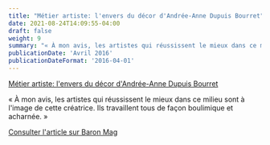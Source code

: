 ```yaml
---
title: "Métier artiste: l'envers du décor d'Andrée-Anne Dupuis Bourret"
date: 2021-08-24T14:09:55-04:00
draft: false
weight: 9
summary: "« À mon avis, les artistes qui réussissent le mieux dans ce milieu sont à l'image de cette créatrice. Ils travaillent tous de façon boulimique et acharnée. »"
publicationDate: 'Avril 2016'
publicationDateFormat: '2016-04-01'
---
```


[Métier artiste: l'envers du décor d'Andrée-Anne Dupuis Bourret](http://www.baronmag.com/2016/04/envers-du-decor-andree-anne-dupuis-bourret/)

« À mon avis, les artistes qui réussissent le mieux dans ce milieu sont à l'image de cette créatrice. Ils travaillent tous de façon boulimique et acharnée. »

[Consulter l'article sur Baron Mag](http://www.baronmag.com/2016/04/envers-du-decor-andree-anne-dupuis-bourret/)
